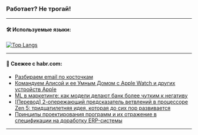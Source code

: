 ### Работает? Не трогай!

---
<!--
#### 🛠️ Technical stack:

![Java](https://img.shields.io/badge/Java-informational?logo=Oracle&style=flat&logoColor=white&color=FF4500)
![Kotlin](https://img.shields.io/badge/Kotlin-informational?logo=Kotlin&style=flat&logoColor=white&color=774D97)
![TS](https://img.shields.io/badge/TypeScript-informational?logo=typeScript&style=flat&logoColor=black&color=017acc)
![Python](https://img.shields.io/badge/Python-informational?logo=Python&style=flat&logoColor=black&color=ffdd54) <br>
![Spring](https://img.shields.io/badge/Spring-informational?logo=Spring&style=flat&logoColor=white&color=6DB33F) 
![SpringBoot](https://img.shields.io/badge/SpringBoot-informational?logo=SpringBoot&style=flat&logoColor=white&color=6DB33F)
![Nest](https://img.shields.io/badge/NestJS-informational?logo=NestJS&style=flat&logoColor=white&color=E0234E) 
![NodeJS](https://img.shields.io/badge/NodeJS-informational?logo=node.js&style=flat&logoColor=white&color=70A760)<br>
![PostgreSQL](https://img.shields.io/badge/PostgreSQL-informational?logo=PostgreSQL&style=flat&logoColor=white&color=DAA520)
![MongoDB](https://img.shields.io/badge/MongoDB-informational?logo=MongoDB&style=flat&logoColor=white&color=870000)
![Apache](https://img.shields.io/badge/Apache-informational?logo=apache&style=flat&logoColor=white&color=f74e28)

___ 
-->

#### 🛠️ Используемые языки:

[![Top Langs](https://github-readme-stats-u2qms2cxw-advtsettinggmailcoms-projects.vercel.app/api/top-langs/?username=zloylis&langs_count=10&hide_title=true&title_color=e6edf3&size_weight=0.5&count_weight=0.5&layout=compact&hide_progress=true&hide_border=true&theme=dracula)](https://github.com/zloylis)

<!---


####  :octocat:&nbsp;&nbsp; Статистика:

![GitHub stats](https://github-readme-stats-u2qms2cxw-advtsettinggmailcoms-projects.vercel.app/api?username=zloylis&show_icons=true&hide_border=true&theme=dracula&title_color=e6edf3&include_all_commits=true&count_private=true&hide_rank=false&hide_title=true&rank_icon=github)
-->
---

#### 💬 Свежее с habr.com:

<!-- BLOG-POST-LIST:START -->
- [Разбираем email по косточкам](https://habr.com/ru/companies/T1Holding/articles/832780/?utm_source=habrahabr&utm_medium=rss&utm_campaign=832780)
- [Командуем Алисой и ее Умным Домом с Apple Watch и других устройств Apple](https://habr.com/ru/articles/832738/?utm_source=habrahabr&utm_medium=rss&utm_campaign=832738)
- [ML в маркетинге: как модели делают банк более чутким к негативу](https://habr.com/ru/companies/tbank/articles/832580/?utm_source=habrahabr&utm_medium=rss&utm_campaign=832580)
- [[Перевод] 2-опережающий предсказатель ветвлений в процессоре Zen 5: тридцатилетняя идея, которая до сих пор развивается](https://habr.com/ru/articles/832718/?utm_source=habrahabr&utm_medium=rss&utm_campaign=832718)
- [Принципы проектирования программ и их отражение в спецификации на доработку ERP-системы](https://habr.com/ru/articles/832594/?utm_source=habrahabr&utm_medium=rss&utm_campaign=832594)
<!-- BLOG-POST-LIST:END -->

---

